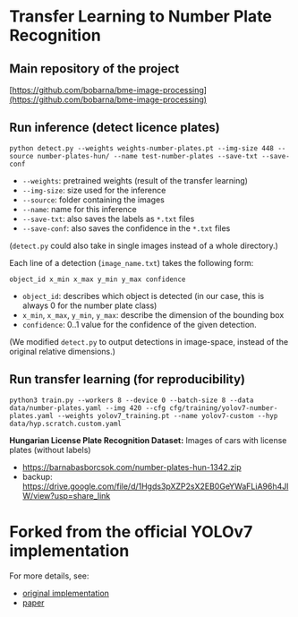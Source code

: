 # Transfer Learning to Number Plate Recognition
## Main repository of the project
[https://github.com/bobarna/bme-image-processing](https://github.com/bobarna/bme-image-processing)

## Run inference (detect licence plates)
```
python detect.py --weights weights-number-plates.pt --img-size 448 --source number-plates-hun/ --name test-number-plates --save-txt --save-conf
```

- `--weights`: pretrained weights (result of the transfer learning)
- `--img-size`: size used for the inference
- `--source`: folder containing the images
- `--name`: name for this inference
- `--save-txt`: also saves the labels as `*.txt` files 
- `--save-conf`: also saves the confidence in the `*.txt` files

(`detect.py` could also take in single images instead of a whole directory.)

Each line of a detection (`image_name.txt`) takes the following form:

```
object_id x_min x_max y_min y_max confidence
```

- `object_id`: describes which object is detected (in our case, this is always
0 for the number plate class)
- `x_min`, `x_max`, `y_min`, `y_max`: describe the dimension of the bounding box
- `confidence`: 0..1 value for the confidence of the given detection.

(We modified `detect.py` to output detections in image-space, instead of the
original relative dimensions.)

## Run transfer learning (for reproducibility)
```
python3 train.py --workers 8 --device 0 --batch-size 8 --data data/number-plates.yaml --img 420 --cfg cfg/training/yolov7-number-plates.yaml --weights yolov7_training.pt --name yolov7-custom --hyp data/hyp.scratch.custom.yaml
```

**Hungarian License Plate Recognition Dataset:** 
Images of cars with license plates (without labels) 
- https://barnabasborcsok.com/number-plates-hun-1342.zip
- backup: https://drive.google.com/file/d/1Hgds3pXZP2sX2EB0GeYWaFLiA96h4JlW/view?usp=share_link

# Forked from the official YOLOv7 implementation
For more details, see: 
- [original implementation](https://github.com/WongKinYiu/yolov7) 
- [paper](https://arxiv.org/abs/2207.02696)

